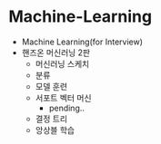 # Machine-Learning
* Machine Learning(for Interview)
* 핸즈온 머신러닝 2판
    * 머신러닝 스케치
    * 분류
    * 모델 훈련
    * 서포트 벡터 머신
        * pending..
    * 결정 트리
    * 앙상블 학습